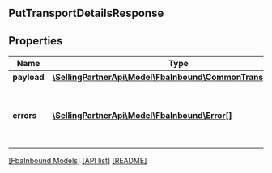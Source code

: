 ## PutTransportDetailsResponse

## Properties

Name | Type | Description | Notes
------------ | ------------- | ------------- | -------------
**payload** | [**\SellingPartnerApi\Model\FbaInbound\CommonTransportResult**](CommonTransportResult.md) |  | [optional]
**errors** | [**\SellingPartnerApi\Model\FbaInbound\Error[]**](Error.md) | A list of error responses returned when a request is unsuccessful. | [optional]

[[FbaInbound Models]](../) [[API list]](../../Api) [[README]](../../../README.md)
